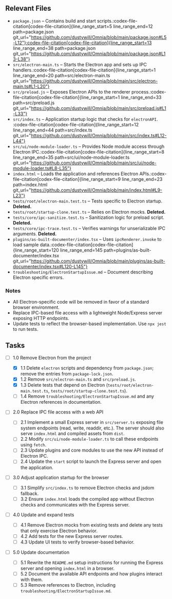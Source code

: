 ## Relevant Files

- `package.json` – Contains build and start scripts.​:codex-file-citation[codex-file-citation]{line_range_start=5 line_range_end=12 path=package.json git_url="https://github.com/dustywill/Omnia/blob/main/package.json#L5-L12"}​​:codex-file-citation[codex-file-citation]{line_range_start=13 line_range_end=38 path=package.json git_url="https://github.com/dustywill/Omnia/blob/main/package.json#L13-L38"}​
- `src/electron-main.ts` – Starts the Electron app and sets up IPC handlers.​:codex-file-citation[codex-file-citation]{line_range_start=1 line_range_end=20 path=src/electron-main.ts git_url="https://github.com/dustywill/Omnia/blob/main/src/electron-main.ts#L1-L20"}​
- `src/preload.js` – Exposes Electron APIs to the renderer process.​:codex-file-citation[codex-file-citation]{line_range_start=1 line_range_end=33 path=src/preload.js git_url="https://github.com/dustywill/Omnia/blob/main/src/preload.js#L1-L33"}​
- `src/index.ts` – Application startup logic that checks for `electronAPI`.​:codex-file-citation[codex-file-citation]{line_range_start=12 line_range_end=44 path=src/index.ts git_url="https://github.com/dustywill/Omnia/blob/main/src/index.ts#L12-L44"}​
- `src/ui/node-module-loader.ts` – Provides Node module access through Electron IPC.​:codex-file-citation[codex-file-citation]{line_range_start=8 line_range_end=35 path=src/ui/node-module-loader.ts git_url="https://github.com/dustywill/Omnia/blob/main/src/ui/node-module-loader.ts#L8-L35"}​
- `index.html` – Loads the application and references Electron APIs.​:codex-file-citation[codex-file-citation]{line_range_start=9 line_range_end=23 path=index.html git_url="https://github.com/dustywill/Omnia/blob/main/index.html#L9-L23"}​
- `tests/root/electron-main.test.ts` – Tests specific to Electron startup. **Deleted.**
- `tests/root/startup-clone.test.ts` – Relies on Electron mocks. **Deleted.**
- `tests/core/ipc-sanitize.test.ts` – Sanitization logic for preload script. **Deleted.**
- `tests/core/ipc-trace.test.ts` – Verifies warnings for unserializable IPC arguments. **Deleted.**
- `plugins/as-built-documenter/index.tsx` – Uses `ipcRenderer.invoke` to load sample data.​:codex-file-citation[codex-file-citation]{line_range_start=120 line_range_end=145 path=plugins/as-built-documenter/index.tsx git_url="https://github.com/dustywill/Omnia/blob/main/plugins/as-built-documenter/index.tsx#L120-L145"}​
- `troubleshooting/ElectronStartupIssue.md` – Document describing Electron specific errors.

### Notes

- All Electron-specific code will be removed in favor of a standard browser environment.
- Replace IPC-based file access with a lightweight Node/Express server exposing HTTP endpoints.
- Update tests to reflect the browser-based implementation. Use `npx jest` to run tests.

## Tasks

- [ ] 1.0 Remove Electron from the project

  - [x] 1.1 Delete `electron` scripts and dependency from `package.json`; remove the entries from `package-lock.json`.
  - [x] 1.2 Remove `src/electron-main.ts` and `src/preload.js`.
  - [x] 1.3 Delete tests that depend on Electron (`tests/root/electron-main.test.ts`, `tests/root/startup-clone.test.ts`).
  - [ ] 1.4 Remove `troubleshooting/ElectronStartupIssue.md` and any Electron references in documentation.

- [ ] 2.0 Replace IPC file access with a web API

  - [ ] 2.1 Implement a small Express server in `src/server.ts` exposing file system endpoints (read, write, readdir, etc.). The server should also serve `index.html` and compiled assets from `dist`.
  - [ ] 2.2 Modify `src/ui/node-module-loader.ts` to call these endpoints using `fetch`.
  - [ ] 2.3 Update plugins and core modules to use the new API instead of Electron IPC.
  - [ ] 2.4 Update the `start` script to launch the Express server and open the application.

- [ ] 3.0 Adjust application startup for the browser

  - [ ] 3.1 Simplify `src/index.ts` to remove Electron checks and jsdom fallback.
  - [ ] 3.2 Ensure `index.html` loads the compiled app without Electron checks and communicates with the Express server.

- [ ] 4.0 Update and expand tests

  - [ ] 4.1 Remove Electron mocks from existing tests and delete any tests that only exercise Electron behavior.
  - [ ] 4.2 Add tests for the new Express server routes.
  - [ ] 4.3 Update UI tests to verify browser-based behavior.

- [ ] 5.0 Update documentation
  - [ ] 5.1 Rewrite the `README.md` setup instructions for running the Express server and opening `index.html` in a browser.
  - [ ] 5.2 Document the available API endpoints and how plugins interact with them.
  - [ ] 5.3 Remove references to Electron, including `troubleshooting/ElectronStartupIssue.md`.
